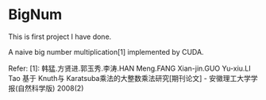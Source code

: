 # BigNum
This is first project I have done.

A naive big number multiplication[1] implemented by CUDA.

Refer:
[1]: 韩猛.方贤进.郭玉秀.李涛.HAN Meng.FANG Xian-jin.GUO Yu-xiu.LI Tao 基于 Knuth与 Karatsuba乘法的大整数乘法研究[期刊论文] - 安徽理工大学学报(自然科学版) 2008(2)
